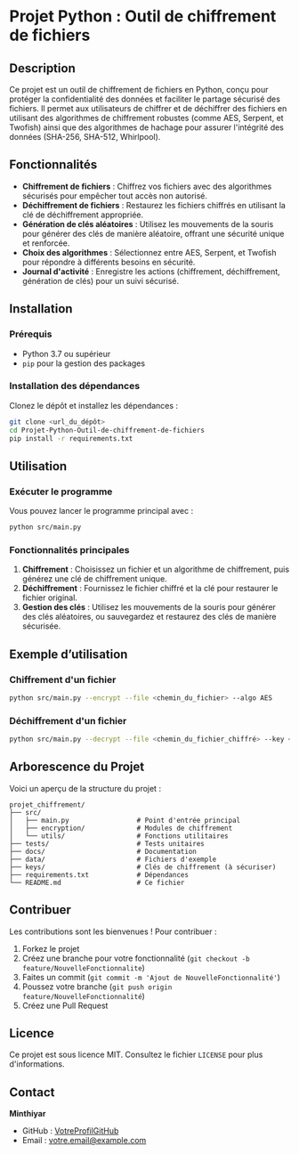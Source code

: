 # Projet Python : Outil de chiffrement de fichiers

## Description

Ce projet est un outil de chiffrement de fichiers en Python, conçu pour protéger la confidentialité des données et faciliter le partage sécurisé des fichiers. Il permet aux utilisateurs de chiffrer et de déchiffrer des fichiers en utilisant des algorithmes de chiffrement robustes (comme AES, Serpent, et Twofish) ainsi que des algorithmes de hachage pour assurer l'intégrité des données (SHA-256, SHA-512, Whirlpool).

## Fonctionnalités

- **Chiffrement de fichiers** : Chiffrez vos fichiers avec des algorithmes sécurisés pour empêcher tout accès non autorisé.
- **Déchiffrement de fichiers** : Restaurez les fichiers chiffrés en utilisant la clé de déchiffrement appropriée.
- **Génération de clés aléatoires** : Utilisez les mouvements de la souris pour générer des clés de manière aléatoire, offrant une sécurité unique et renforcée.
- **Choix des algorithmes** : Sélectionnez entre AES, Serpent, et Twofish pour répondre à différents besoins en sécurité.
- **Journal d'activité** : Enregistre les actions (chiffrement, déchiffrement, génération de clés) pour un suivi sécurisé.

## Installation

### Prérequis

- Python 3.7 ou supérieur
- `pip` pour la gestion des packages

### Installation des dépendances

Clonez le dépôt et installez les dépendances :

```bash
git clone <url_du_dépôt>
cd Projet-Python-Outil-de-chiffrement-de-fichiers
pip install -r requirements.txt
```

## Utilisation

### Exécuter le programme

Vous pouvez lancer le programme principal avec :

```bash
python src/main.py
```

### Fonctionnalités principales

1. **Chiffrement** : Choisissez un fichier et un algorithme de chiffrement, puis générez une clé de chiffrement unique.
2. **Déchiffrement** : Fournissez le fichier chiffré et la clé pour restaurer le fichier original.
3. **Gestion des clés** : Utilisez les mouvements de la souris pour générer des clés aléatoires, ou sauvegardez et restaurez des clés de manière sécurisée.

## Exemple d’utilisation

### Chiffrement d'un fichier

```bash
python src/main.py --encrypt --file <chemin_du_fichier> --algo AES
```

### Déchiffrement d'un fichier

```bash
python src/main.py --decrypt --file <chemin_du_fichier_chiffré> --key <clé>
```

## Arborescence du Projet

Voici un aperçu de la structure du projet :

```plaintext
projet_chiffrement/
├── src/
│   ├── main.py                 # Point d'entrée principal
│   ├── encryption/             # Modules de chiffrement
│   └── utils/                  # Fonctions utilitaires
├── tests/                      # Tests unitaires
├── docs/                       # Documentation
├── data/                       # Fichiers d'exemple
├── keys/                       # Clés de chiffrement (à sécuriser)
├── requirements.txt            # Dépendances
└── README.md                   # Ce fichier
```

## Contribuer

Les contributions sont les bienvenues ! Pour contribuer :

1. Forkez le projet
2. Créez une branche pour votre fonctionnalité (`git checkout -b feature/NouvelleFonctionnalite`)
3. Faites un commit (`git commit -m 'Ajout de NouvelleFonctionnalité'`)
4. Poussez votre branche (`git push origin feature/NouvelleFonctionnalité`)
5. Créez une Pull Request

## Licence

Ce projet est sous licence MIT. Consultez le fichier `LICENSE` pour plus d'informations.

## Contact

**Minthiyar**  
- GitHub : [VotreProfilGitHub](https://github.com/votreprofil)
- Email : votre.email@example.com
